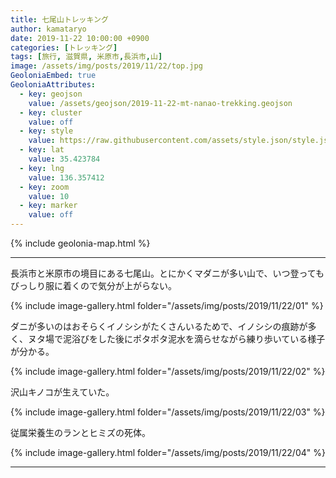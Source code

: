 ```yaml
---
title: 七尾山トレッキング
author: kamataryo
date: 2019-11-22 10:00:00 +0900
categories: [トレッキング]
tags: [旅行, 滋賀県, 米原市,長浜市,山]
image: /assets/img/posts/2019/11/22/top.jpg
GeoloniaEmbed: true
GeoloniaAttributes:
  - key: geojson
    value: /assets/geojson/2019-11-22-mt-nanao-trekking.geojson
  - key: cluster
    value: off
  - key: style
    value: https://raw.githubusercontent.com/assets/style.json/style.json
  - key: lat
    value: 35.423784
  - key: lng
    value: 136.357412
  - key: zoom
    value: 10
  - key: marker
    value: off
---
```


{% include geolonia-map.html %}

---

長浜市と米原市の境目にある七尾山。とにかくマダニが多い山で、いつ登ってもびっしり服に着くので気分が上がらない。

{% include image-gallery.html folder="/assets/img/posts/2019/11/22/01" %}

ダニが多いのはおそらくイノシシがたくさんいるためで、イノシシの痕跡が多く、ヌタ場で泥浴びをした後にポタポタ泥水を滴らせながら練り歩いている様子が分かる。

{% include image-gallery.html folder="/assets/img/posts/2019/11/22/02" %}

沢山キノコが生えていた。

{% include image-gallery.html folder="/assets/img/posts/2019/11/22/03" %}

従属栄養生のランとヒミズの死体。

{% include image-gallery.html folder="/assets/img/posts/2019/11/22/04" %}

---
